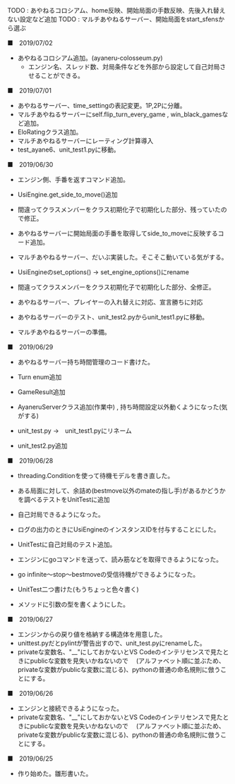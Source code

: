 TODO : あやねるコロシアム、home反映、開始局面の手数反映、先後入れ替えない設定など追加
TODO : マルチあやねるサーバー、開始局面をstart_sfensから選ぶ


■　2019/07/02


- あやねるコロシアム追加。(ayaneru-colosseum.py)
    - エンジン名、スレッド数、対局条件などを外部から設定して自己対局させることができる。


■　2019/07/01


- あやねるサーバー、time_settingの表記変更。1P,2Pに分離。
- マルチあやねるサーバーにself.flip_turn_every_game , win_black_gamesなど追加。
- EloRatingクラス追加。
- マルチあやねるサーバーにレーティング計算導入
- test_ayane6、unit_test1.pyに移動。


■　2019/06/30


- エンジン側、手番を返すコマンド追加。
- UsiEngine.get_side_to_move()追加
- 間違ってクラスメンバーをクラス初期化子で初期化した部分、残っていたので修正。
- あやねるサーバーに開始局面の手番を取得してside_to_moveに反映するコード追加。


- マルチあやねるサーバー、だいぶ実装した。そこそこ動いている気がする。
- UsiEngineのset_options() → set_engine_options()にrename
- 間違ってクラスメンバーをクラス初期化子で初期化した部分、全修正。


- あやねるサーバー、プレイヤーの入れ替えに対応、宣言勝ちに対応
- あやねるサーバーのテスト、unit_test2.pyからunit_test1.pyに移動。
- マルチあやねるサーバーの準備。


■　2019/06/29


- あやねるサーバー持ち時間管理のコード書けた。


- Turn enum追加
- GameResult追加
- AyaneruServerクラス追加(作業中) , 持ち時間設定以外動くようになった(気がする)
- unit_test.py →　unit_test1.pyにリネーム
- unit_test2.py追加


■　2019/06/28


- threading.Conditionを使って待機モデルを書き直した。


- ある局面に対して、余詰め(bestmove以外のmateの指し手)があるかどうかを調べるテストをUnitTestに追加


- 自己対局できるようになった。
- ログの出力のときにUsiEngineのインスタンスIDを付与することにした。
- UnitTestに自己対局のテスト追加。


- エンジンにgoコマンドを送って、読み筋などを取得できるようになった。
- go infinite～stop～bestmoveの受信待機ができるようになった。
- UnitTest二つ書けた(もうちょっと色々書く)
- メソッドに引数の型を書くようにした。


■　2019/06/27


- エンジンからの戻り値を格納する構造体を用意した。
- unittest.pyだとpylintが警告出すので、unit_test.pyにrenameした。
- privateな変数名、"__"にしておかないとVS Codeのインテリセンスで見たときにpublicな変数を見失いかねないので
　(アルファベット順に並ぶため、privateな変数がpublicな変数に混じる)、pythonの普通の命名規則に倣うことにする。


■　2019/06/26


- エンジンと接続できるようになった。
- privateな変数名、"__"にしておかないとVS Codeのインテリセンスで見たときにpublicな変数を見失いかねないので
　(アルファベット順に並ぶため、privateな変数がpublicな変数に混じる)、pythonの普通の命名規則に倣うことにする。


■　2019/06/25


- 作り始めた。雛形書いた。

